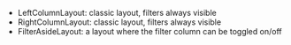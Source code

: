 - LeftColumnLayout: classic layout, filters always visible
- RightColumnLayout: classic layout, filters always visible
- FilterAsideLayout: a layout where the filter column can be toggled on/off
